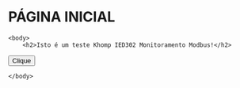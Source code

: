 <html>
    
   <head>
      <h1>PÁGINA INICIAL</h1>         
   </head>

    <body>
        <h2>Isto é um teste Khomp IED302 Monitoramento Modbus!</h2> 

  <button onclick="myFunction()">Clique</button>

<script>
function myFunction() {
  alert("Você clicou no botão!");
}
</script>

<script>
     const meJSON = 
          {
               "nome": "Thiago",
               "idade": 39
               "casado": true
          };

              const me = JSON.parse(meJSON);
              console.log(me);
    
</script>
        
    </body>

</html>
